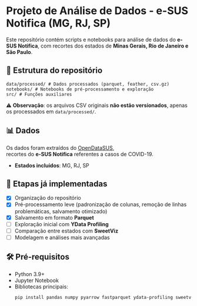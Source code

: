 # Projeto de Análise de Dados - e-SUS Notifica (MG, RJ, SP)

Este repositório contém scripts e notebooks para análise de dados do **e-SUS Notifica**, com recortes dos estados de **Minas Gerais, Rio de Janeiro e São Paulo**.

## 📂 Estrutura do repositório
```data/ # Dados (originais ignorados pelo Git)
data/processed/ # Dados processados (parquet, feather, csv.gz)
notebooks/ # Notebooks de pré-processamento e exploração
src/ # Funções auxiliares
```
⚠️ **Observação**: os arquivos CSV originais **não estão versionados**, apenas os processados em `data/processed/`.

## 📊 Dados

Os dados foram extraídos do [OpenDataSUS](https://opendatasus.saude.gov.br/),  
recortes do **e-SUS Notifica** referentes a casos de COVID-19.

- **Estados incluídos**: MG, RJ, SP


## 🚀 Etapas já implementadas

- [x] Organização do repositório  
- [x] Pré-processamento leve (padronização de colunas, remoção de linhas problemáticas, salvamento otimizado)  
- [x] Salvamento em formato **Parquet**  
- [ ] Exploração inicial com **YData Profiling**  
- [ ] Comparação entre estados com **SweetViz**  
- [ ] Modelagem e análises mais avançadas  

## 🛠️ Pré-requisitos

- Python 3.9+  
- Jupyter Notebook  
- Bibliotecas principais:
  ```bash
  pip install pandas numpy pyarrow fastparquet ydata-profiling sweetviz
